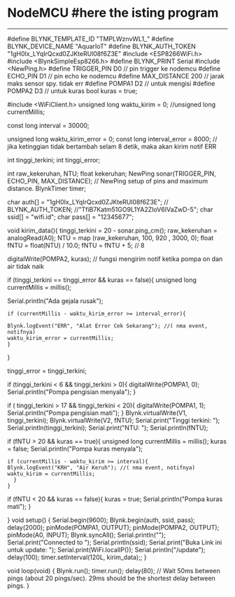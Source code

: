 # NodeMCU #here the isting program
--------------------------------------------------------------
#define BLYNK_TEMPLATE_ID "TMPLWznvWL1_"
#define BLYNK_DEVICE_NAME "AquarIoT"
#define BLYNK_AUTH_TOKEN "1gH0Ix_LYqIrQcxd0ZJKteRUl08f6Z3E"
#include <ESP8266WiFi.h>
#include <BlynkSimpleEsp8266.h>
#define BLYNK_PRINT Serial
#include <NewPing.h>
#define TRIGGER_PIN  D0  // pin trigger ke nodemcu
#define ECHO_PIN     D1  // pin echo ke nodemcu
#define MAX_DISTANCE 200 // jarak maks sensor spy. tidak err
#define POMPA1 D2 // untuk mengisi
#define POMPA2 D3 // untuk kuras
bool kuras = true;


#include <WiFiClient.h>
unsigned long waktu_kirim = 0;
//unsigned long currentMillis;

const long interval = 30000;


unsigned long waktu_kirim_error = 0;
const long interval_error = 8000; // jika ketinggian tidak bertambah selam 8 detik, maka akan kirim notif ERR

int tinggi_terkini;
int tinggi_error;

int raw_kekeruhan, NTU;
float kekeruhan;
NewPing sonar(TRIGGER_PIN, ECHO_PIN, MAX_DISTANCE); // NewPing setup of pins and maximum distance.
BlynkTimer timer;

char auth[] = "1gH0Ix_LYqIrQcxd0ZJKteRUl08f6Z3E"; // BLYNK_AUTH_TOKEN; //"TfiB7Katm51GO9L1YA2ZIoV6IVaZwD-5";
char ssid[] = "wifi.id";
char pass[] = "12345677";

void kirim_data(){
tinggi_terkini = 20 - sonar.ping_cm();
raw_kekeruhan = analogRead(A0);
NTU = map (raw_kekeruhan, 100, 920 , 3000, 0);
float fNTU = float(NTU) / 10.0;
fNTU = fNTU + 5; // 8

digitalWrite(POMPA2, kuras); 
// fungsi mengirim notif ketika pompa on dan air tidak naik

if (tinggi_terkini == tinggi_error && kuras == false){
     unsigned long currentMillis = millis();
   
   Serial.println("Ada gejala rusak");
 
    if (currentMillis - waktu_kirim_error >= interval_error){
      
    Blynk.logEvent("ERR", "Alat Error Cek Sekarang"); //( nma event, notifnya)
    waktu_kirim_error = currentMillis;
    }
}

tinggi_error = tinggi_terkini;

if (tinggi_terkini < 6 && tinggi_terkini > 0){
digitalWrite(POMPA1, 0);
Serial.println("Pompa pengisian menyala");
}

if ( tinggi_terkini > 17 && tinggi_terkini < 20){
digitalWrite(POMPA1, 1);
Serial.println("Pompa pengisian mati");
}
Blynk.virtualWrite(V1, tinggi_terkini);
Blynk.virtualWrite(V2, fNTU);
Serial.print("Tinggi terkini: ");
Serial.println(tinggi_terkini);
Serial.print("NTU: ");
Serial.println(fNTU);

  
  if (fNTU >  20 && kuras == true){
   unsigned long currentMillis = millis();
   kuras = false;
   Serial.println("Pompa kuras menyala");
 
    if (currentMillis - waktu_kirim >= interval){
    Blynk.logEvent("KRH", "Air Keruh"); //( nma event, notifnya)
    waktu_kirim = currentMillis;
      }
    }
  if (fNTU < 20 && kuras == false){
  kuras = true;
  Serial.println("Pompa kuras mati");
  }

}
void setup() {
Serial.begin(9600);
Blynk.begin(auth, ssid, pass);
delay(2000);
pinMode(POMPA1, OUTPUT);
pinMode(POMPA2, OUTPUT);
pinMode(A0, INPUT);
Blynk.syncAll();
Serial.println("");
Serial.print("Connected to ");
Serial.println(ssid);
Serial.print("Buka Link ini untuk update: ");
Serial.print(WiFi.localIP());
Serial.println("/update");
delay(100);
timer.setInterval(120L, kirim_data);; 
}

void loop(void) {
Blynk.run();
timer.run();
delay(80);                     // Wait 50ms between pings (about 20 pings/sec). 29ms should be the shortest delay between pings.
}
